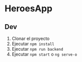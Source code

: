 # HeroesApp

## Dev

1. Clonar el proyecto
2. Ejecutar ```npm install```
3. Ejecutar ```npm run backend```
4. Ejecutar ```npm start``` o ```ng serve-o```
